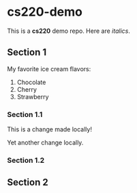 # cs220-demo
This is a **cs220** demo repo.
Here are *italics*.

## Section 1
My favorite ice cream flavors:
1. Chocolate
2. Cherry
3. Strawberry
   
### Section 1.1
This is a change made locally!

Yet another change locally.

### Section 1.2

## Section 2
